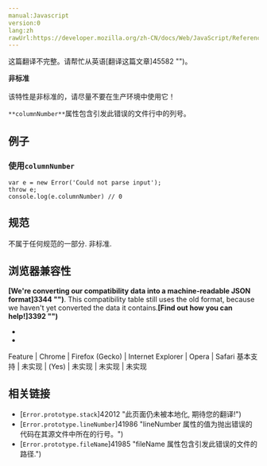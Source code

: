 ```yaml
---
manual:Javascript
version:0
lang:zh
rawUrl:https://developer.mozilla.org/zh-CN/docs/Web/JavaScript/Reference/Global_Objects/Error/columnNumber
---
```




这篇翻译不完整。请帮忙从英语[翻译这篇文章]45582 "")。






**非标准**<br></br>该特性是非标准的，请尽量不要在生产环境中使用它！





`**columnNumber**`属性包含引发此错误的文件行中的列号。


## 例子<a name="例子"></a>

### 使用`columnNumber`<a name="使用_columnNumber"></a>

```
var e = new Error('Could not parse input');
throw e;
console.log(e.columnNumber) // 0
```

## 规范<a name="规范"></a>


不属于任何规范的一部分. 非标准.


## 浏览器兼容性<a name="浏览器兼容性"></a>


**[We&#39;re converting our compatibility data into a machine-readable JSON format]3344 "")**. This compatibility table still uses the old format, because we haven&#39;t yet converted the data it contains.**[Find out how you can help!]3392 "")**


* 
* 

Feature | Chrome | Firefox (Gecko) | Internet Explorer | Opera | Safari 
基本支持 | 未实现 | (Yes) | 未实现 | 未实现 | 未实现 





## 相关链接<a name="相关链接"></a>

* [`Error.prototype.stack`]42012 "此页面仍未被本地化, 期待您的翻译!")<i></i>
* [`Error.prototype.lineNumber`]41986 "lineNumber 属性的值为抛出错误的代码在其源文件中所在的行号。")<i></i>
* [`Error.prototype.fileName`]41985 "fileName 属性包含引发此错误的文件的路径.")<i></i>



